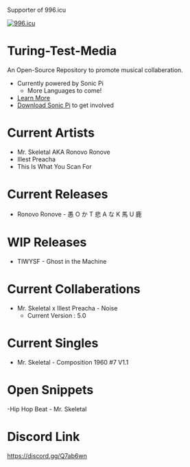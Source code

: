 Supporter of 996.icu

[![996.icu](https://img.shields.io/badge/link-996.icu-red.svg)](https://996.icu)

# Turing-Test-Media

An Open-Source Repository to promote musical collaberation.
- Currently powered by Sonic Pi
     - More Languages to come!
- [Learn More](https://www.youtube.com/watch?v=ENfyOndcvP0)
- [Download Sonic Pi](http://sonic-pi.net/#windows) to get involved

# Current Artists
- Mr. Skeletal AKA Ronovo Ronove
- Illest Preacha
- This Is What You Scan For

# Current Releases
- Ronovo Ronove - 愚 O か T 悲 A な K 馬 U 鹿 

# WIP Releases
- TIWYSF - Ghost in the Machine
	
# Current Collaberations
- Mr. Skeletal x Illest Preacha - Noise
    - Current Version : 5.0

# Current Singles
- Mr. Skeletal - Composition 1960 #7 V1.1

# Open Snippets
-Hip Hop Beat - Mr. Skeletal

# Discord Link
https://discord.gg/Q7ab6wn
